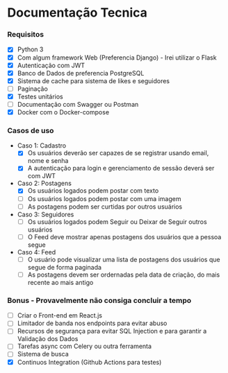# Documentação Tecnica

### Requisitos
- [x] Python 3
- [x] Com algum framework Web (Preferencia Django) - Irei utilizar o Flask
- [x] Autenticação com JWT
- [x] Banco de Dados de preferencia PostgreSQL
- [x] Sistema de cache para sistema de likes e seguidores
- [ ] Paginação
- [x] Testes unitários
- [ ] Documentação com Swagger ou Postman
- [x] Docker com o Docker-compose

### Casos de uso
- Caso 1: Cadastro
    - [x] Os usuários deverão ser capazes de se registrar usando email, nome e senha
    - [x] A autenticação para login e gerenciamento de sessão deverá ser com JWT
- Caso 2: Postagens
    - [x] Os usuários logados podem postar com texto
    - [ ] Os usuários logados podem postar com uma imagem
    - [ ] As postagens podem ser curtidas por outros usuários
- Caso 3: Seguidores
    - [ ] Os usuários logados podem Seguir ou Deixar de Seguir outros usuários
    - [ ] O Feed deve mostrar apenas postagens dos usuários que a pessoa segue
- Caso 4: Feed
    - [ ] O usuário pode visualizar uma lista de postagens dos usuários que segue de forma paginada
    - [ ] As postagens devem ser ordernadas pela data de criação, do mais recente ao mais antigo

### Bonus - Provavelmente não consiga concluir a tempo
- [ ] Criar o Front-end em React.js
- [ ] Limitador de banda nos endpoints para evitar abuso
- [ ] Recursos de segurança para evitar SQL Injection e para garantir a Validação dos Dados
- [ ] Tarefas async com Celery ou outra ferramenta
- [ ] Sistema de busca
- [x] Continuos Integration (Github Actions para testes)